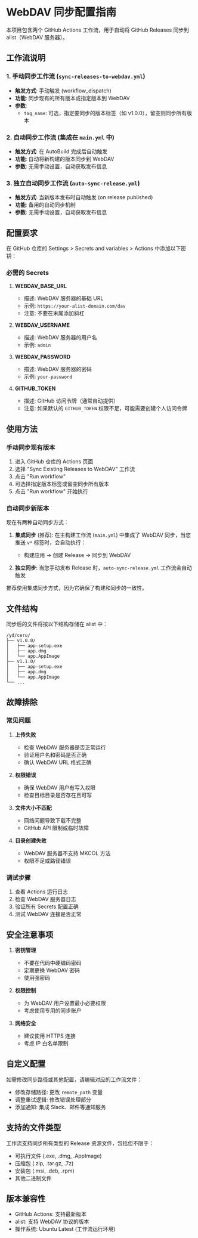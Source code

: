 # WebDAV 同步配置指南

本项目包含两个 GitHub Actions 工作流，用于自动将 GitHub Releases 同步到 alist（WebDAV 服务器）。

## 工作流说明

### 1. 手动同步工作流 (`sync-releases-to-webdav.yml`)
- **触发方式**: 手动触发 (workflow_dispatch)
- **功能**: 同步现有的所有版本或指定版本到 WebDAV
- **参数**: 
  - `tag_name`: 可选，指定要同步的版本标签（如 v1.0.0），留空则同步所有版本

### 2. 自动同步工作流 (集成在 `main.yml` 中)
- **触发方式**: 在 AutoBuild 完成后自动触发
- **功能**: 自动将新构建的版本同步到 WebDAV
- **参数**: 无需手动设置，自动获取发布信息

### 3. 独立自动同步工作流 (`auto-sync-release.yml`)
- **触发方式**: 当新版本发布时自动触发 (on release published)
- **功能**: 备用的自动同步机制
- **参数**: 无需手动设置，自动获取发布信息

## 配置要求

在 GitHub 仓库的 Settings > Secrets and variables > Actions 中添加以下密钥：

### 必需的 Secrets

1. **WEBDAV_BASE_URL**
   - 描述: WebDAV 服务器的基础 URL
   - 示例: `https://your-alist-domain.com/dav`
   - 注意: 不要在末尾添加斜杠

2. **WEBDAV_USERNAME**
   - 描述: WebDAV 服务器的用户名
   - 示例: `admin`

3. **WEBDAV_PASSWORD**
   - 描述: WebDAV 服务器的密码
   - 示例: `your-password`

4. **GITHUB_TOKEN**
   - 描述: GitHub 访问令牌（通常自动提供）
   - 注意: 如果默认的 `GITHUB_TOKEN` 权限不足，可能需要创建个人访问令牌

## 使用方法

### 手动同步现有版本

1. 进入 GitHub 仓库的 Actions 页面
2. 选择 "Sync Existing Releases to WebDAV" 工作流
3. 点击 "Run workflow"
4. 可选择指定版本标签或留空同步所有版本
5. 点击 "Run workflow" 开始执行

### 自动同步新版本

现在有两种自动同步方式：

1. **集成同步** (推荐): 在主构建工作流 (`main.yml`) 中集成了 WebDAV 同步，当您推送 `v*` 标签时，会自动执行：
   - 构建应用 → 创建 Release → 同步到 WebDAV
   
2. **独立同步**: 当您手动发布 Release 时，`auto-sync-release.yml` 工作流会自动触发

推荐使用集成同步方式，因为它确保了构建和同步的一致性。

## 文件结构

同步后的文件将按以下结构存储在 alist 中：

```
/yd/ceru/
├── v1.0.0/
│   ├── app-setup.exe
│   ├── app.dmg
│   └── app.AppImage
├── v1.1.0/
│   ├── app-setup.exe
│   ├── app.dmg
│   └── app.AppImage
└── ...
```

## 故障排除

### 常见问题

1. **上传失败**
   - 检查 WebDAV 服务器是否正常运行
   - 验证用户名和密码是否正确
   - 确认 WebDAV URL 格式正确

2. **权限错误**
   - 确保 WebDAV 用户有写入权限
   - 检查目标目录是否存在且可写

3. **文件大小不匹配**
   - 网络问题导致下载不完整
   - GitHub API 限制或临时故障

4. **目录创建失败**
   - WebDAV 服务器不支持 MKCOL 方法
   - 权限不足或路径错误

### 调试步骤

1. 查看 Actions 运行日志
2. 检查 WebDAV 服务器日志
3. 验证所有 Secrets 配置正确
4. 测试 WebDAV 连接是否正常

## 安全注意事项

1. **密钥管理**
   - 不要在代码中硬编码密码
   - 定期更换 WebDAV 密码
   - 使用强密码

2. **权限控制**
   - 为 WebDAV 用户设置最小必要权限
   - 考虑使用专用的同步账户

3. **网络安全**
   - 建议使用 HTTPS 连接
   - 考虑 IP 白名单限制

## 自定义配置

如需修改同步路径或其他配置，请编辑对应的工作流文件：

- 修改存储路径: 更改 `remote_path` 变量
- 调整重试逻辑: 修改错误处理部分
- 添加通知: 集成 Slack、邮件等通知服务

## 支持的文件类型

工作流支持同步所有类型的 Release 资源文件，包括但不限于：
- 可执行文件 (.exe, .dmg, .AppImage)
- 压缩包 (.zip, .tar.gz, .7z)
- 安装包 (.msi, .deb, .rpm)
- 其他二进制文件

## 版本兼容性

- GitHub Actions: 支持最新版本
- alist: 支持 WebDAV 协议的版本
- 操作系统: Ubuntu Latest (工作流运行环境)